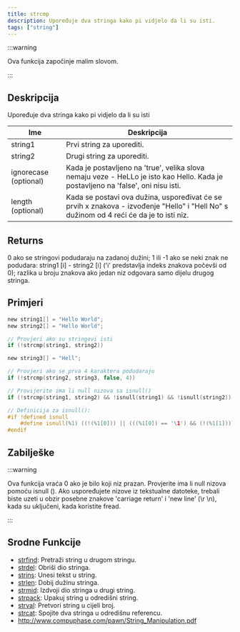 ```yaml
---
title: strcmp
description: Upoređuje dva stringa kako pi vidjelo da li su isti.
tags: ["string"]
---
```


:::warning

Ova funkcija započinje malim slovom.

:::

## Deskripcija

Upoređuje dva stringa kako pi vidjelo da li su isti

| Ime                   | Deskripcija                                                                                                                             |
| --------------------- | --------------------------------------------------------------------------------------------------------------------------------------- |
| string1               | Prvi string za uporediti.                                                                                                               |
| string2               | Drugi string za uporediti.                                                                                                              |
| ignorecase (optional) | Kada je postavljeno na 'true', velika slova nemaju veze - HeLLo je isto kao Hello. Kada je postavljeno na 'false', oni nisu isti.       |
| length (optional)     | Kada se postavi ova dužina, uspoređivat će se prvih x znakova - izvođenje "Hello" i "Hell No" s dužinom od 4 reći će da je to isti niz. |

## Returns

0 ako se stringovi podudaraju na zadanoj dužini; 1 ili -1 ako se neki znak ne podudara: string1 [i] - string2 [i] ('i' predstavlja indeks znakova počevši od 0); razlika u broju znakova ako jedan niz odgovara samo dijelu drugog stringa.

## Primjeri

```c
new string1[] = "Hello World";
new string2[] = "Hello World";

// Provjeri ako su stringovi isti
if (!strcmp(string1, string2))

new string3[] = "Hell";

// Provjeri ako se prva 4 karaktera podudaraju
if (!strcmp(string2, string3, false, 4))

// Provijerite ima li null nizova sa isnull()
if (!strcmp(string1, string2) && !isnull(string1) && !isnull(string2))

// Definicija za isnull():
#if !defined isnull
    #define isnull(%1) ((!(%1[0])) || (((%1[0]) == '\1') && (!(%1[1]))))
#endif
```

## Zabilješke

:::warning

Ova funkcija vraća 0 ako je bilo koji niz prazan. Provjerite ima li null nizova pomoću isnull (). Ako uspoređujete nizove iz tekstualne datoteke, trebali biste uzeti u obzir posebne znakove 'carriage return' i 'new line' (\r \n), kada su uključeni, kada koristite fread.

:::

## Srodne Funkcije

- [strfind](strfind): Pretraži string u drugom stringu.
- [strdel](strdel): Obriši dio stringa.
- [strins](../function/strins): Unesi tekst u string.
- [strlen](../function/strlen): Dobij dužinu stringa.
- [strmid](strmid): Izdvoji dio stringa u drugi string.
- [strpack](strpack): Upakuj string u odredišni string.
- [strval](strval): Pretvori string u cijeli broj.
- [strcat](strcat): Spojite dva stringa u odredišnu referencu.
- http://www.compuphase.com/pawn/String_Manipulation.pdf
